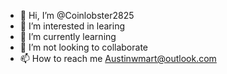 - 👋 Hi, I’m @Coinlobster2825
- 👀 I’m interested in learing
- 🌱 I’m currently learning
- 💞️ I’m not looking to collaborate
- 📫 How to reach me Austinwmart@outlook.com

<!---
Coinlobster2825/Coinlobster2825 is a ✨ special ✨ repository because its `README.md` (this file) appears on your GitHub profile.
You can click the Preview link to take a look at your changes.
--->

